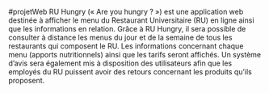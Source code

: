 #projetWeb
RU Hungry (« Are you hungry ? ») est une application web destinée à afficher le menu du Restaurant Universitaire (RU) en ligne ainsi que les informations en relation.
Grâce à RU Hungry, il sera possible de consulter à distance les menus du jour et de la semaine de tous les restaurants qui composent le RU.
Les informations concernant chaque menu (apports nutritionnels) ainsi que les tarifs seront affichés.
Un système d’avis sera également mis à disposition des utilisateurs afin que les employés du RU puissent avoir des retours concernant les produits qu’ils proposent. 
